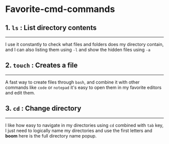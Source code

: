 
# Favorite-cmd-commands

## 1. **`ls`** : List directory contents

---
  I use it constantly to check what files and folders does my directory contain, and I can also listing them using `-l` and show the hidden files using `-a`

## 2. **`touch`** : Creates a file

---
  A fast way to create files through `bash`, and combine it with other commands like `code` or `notepad` it's easy to open them in my favorite editors and edit them.

## 3. **`cd`** : Change directory

---
  I like how easy to navigate in my directories using `cd` combined with `tab` key, I just need to logically name my directories and use the first letters and **boom** here is the full directory name popup.
